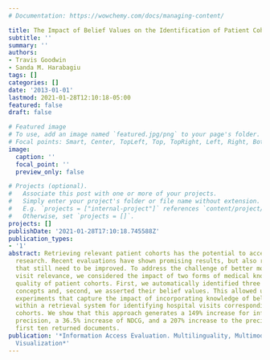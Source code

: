 ```yaml
---
# Documentation: https://wowchemy.com/docs/managing-content/

title: The Impact of Belief Values on the Identification of Patient Cohorts
subtitle: ''
summary: ''
authors:
- Travis Goodwin
- Sanda M. Harabagiu
tags: []
categories: []
date: '2013-01-01'
lastmod: 2021-01-28T12:10:18-05:00
featured: false
draft: false

# Featured image
# To use, add an image named `featured.jpg/png` to your page's folder.
# Focal points: Smart, Center, TopLeft, Top, TopRight, Left, Right, BottomLeft, Bottom, BottomRight.
image:
  caption: ''
  focal_point: ''
  preview_only: false

# Projects (optional).
#   Associate this post with one or more of your projects.
#   Simply enter your project's folder or file name without extension.
#   E.g. `projects = ["internal-project"]` references `content/project/deep-learning/index.md`.
#   Otherwise, set `projects = []`.
projects: []
publishDate: '2021-01-28T17:10:18.745588Z'
publication_types:
- '1'
abstract: Retrieving relevant patient cohorts has the potential to accelerate clinical
  research. Recent evaluations have shown promising results, but also relevance measures
  that still need to be improved. To address the challenge of better modelling hospital
  visit relevance, we considered the impact of two forms of medical knowledge on the
  quality of patient cohorts. First, we automatically identified three types of medical
  concepts and, second, we asserted their belief values. This allowed us to perform
  experiments that capture the impact of incorporating knowledge of belief values
  within a retrieval system for identifying hospital visits corresponding to patient
  cohorts. We show that this approach generates a 149% increase for inferred average
  precision, a 36.5% increase of NDCG, and a 207% increase to the precision of the
  first ten returned documents.
publication: '*Information Access Evaluation. Multilinguality, Multimodality, and
  Visualization*'
---
```

